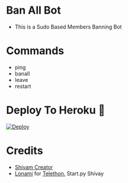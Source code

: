 # Ban All Bot

- This is a Sudo Based Members Banning Bot 
 
# Commands
- ping
- banall
- leave 
- restart

# Deploy To Heroku 🚀
[![Deploy](https://www.herokucdn.com/deploy/button.svg)](https://heroku.com/deploy?template=https://github.com/Chandan7900/BanAllBot)

# Credits
* [Shivam Creator](https://github.com/Chandan7900)
* [Lonami](https://github.com/LonamiWebs/) for [Telethon.](https://github.com/LonamiWebs/Telethon)
Start.py Shivay
